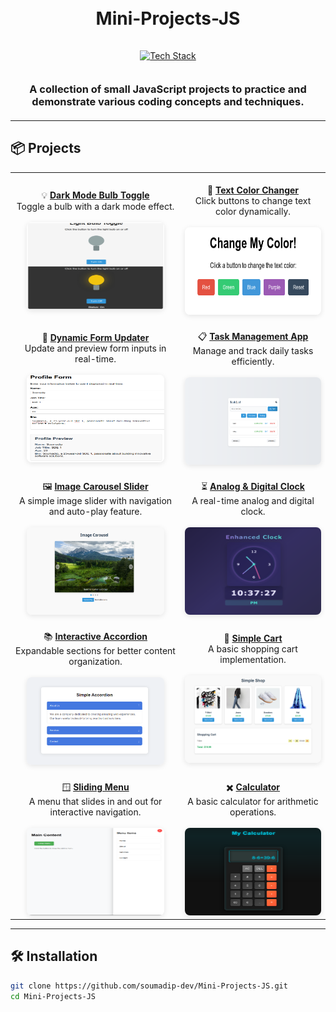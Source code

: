<h1 align="center">
  <br>
  Mini-Projects-JS
  <br>
</h1>

<div align="center">
  <a href="https://github.com/kavindu-dilshan">
    <img src="https://skillicons.dev/icons?i=html,css,js,vscode,github" alt="Tech Stack" width="215" style="padding: 15px 0;">
  </a>
</div>

<h3 align="center" style="margin: 20px 0;">
  A collection of small JavaScript projects to practice and demonstrate various coding concepts and techniques.
</h3>

---

## 📦 Projects

<div align="center">

|                                                                                                                                                                                                                                                                                                                                                                                                                                             |                                                                                                                                                                                                                                                                                                                                                                                                                    |
| :-----------------------------------------------------------------------------------------------------------------------------------------------------------------------------------------------------------------------------------------------------------------------------------------------------------------------------------------------------------------------------------------------------------------------------------------: | :----------------------------------------------------------------------------------------------------------------------------------------------------------------------------------------------------------------------------------------------------------------------------------------------------------------------------------------------------------------------------------------------------------------: |
|                 <div align="center"><br>💡 **[Dark Mode Bulb Toggle](https://github.com/soumadip-dev/Mini-Projects-JS/tree/main/DarkMode_Bulb_Toggle)**<br>Toggle a bulb with a dark mode effect.<br><br><img src="https://github.com/soumadip-dev/Mini-Projects-JS/blob/main/DarkMode_Bulb_Toggle/SS_DarkMode_Bulb.jpg" width="220" height="140" style="border-radius: 8px; box-shadow: 0 2px 8px rgba(0,0,0,0.1);"></div>                 | <div align="center"><br>🎨 **[Text Color Changer](https://github.com/soumadip-dev/Mini-Projects-JS/tree/main/Text_Color_Changer)**<br>Click buttons to change text color dynamically.<br><br><img src="https://github.com/soumadip-dev/Mini-Projects-JS/blob/main/Text_Color_Changer/SS_Text_Color_Changer.png" width="220" height="140" style="border-radius: 8px; box-shadow: 0 2px 8px rgba(0,0,0,0.1);"></div> |
|           <div align="center"><br>📝 **[Dynamic Form Updater](https://github.com/soumadip-dev/Mini-Projects-JS/tree/main/Dynamic_Form_Updater)**<br>Update and preview form inputs in real-time.<br><br><img src="https://github.com/soumadip-dev/Mini-Projects-JS/blob/main/Dynamic_Form_Updater/SS_Dynamic_Form_Updater.png" width="220" height="140" style="border-radius: 8px; box-shadow: 0 2px 8px rgba(0,0,0,0.1);"></div>           |      <div align="center"><br>📋 **[Task Management App](https://github.com/soumadip-dev/Mini-Projects-JS/tree/main/Task_Management_app)**<br>Manage and track daily tasks efficiently.<br><br><img src="https://github.com/soumadip-dev/Mini-Projects-JS/blob/main/Task_Management_app/SS_LIGHT_TODO.png" width="220" height="140" style="border-radius: 8px; box-shadow: 0 2px 8px rgba(0,0,0,0.1);"></div>       |
| <div align="center"><br>🖼️ **[Image Carousel Slider](https://github.com/soumadip-dev/Mini-Projects-JS/tree/main/Image_Carousel_Slider)**<br>A simple image slider with navigation and auto-play feature.<br><br><img src="https://github.com/soumadip-dev/Mini-Projects-JS/blob/main/Image_Carousel_Slider/SS_Image_Carousel_Slider.png" width="220" height="140" style="border-radius: 8px; box-shadow: 0 2px 8px rgba(0,0,0,0.1);"></div> | <div align="center"><br>⏳ **[Analog & Digital Clock](https://github.com/soumadip-dev/Mini-Projects-JS/tree/main/Analog_Digital_Clock)**<br>A real-time analog and digital clock.<br><br><img src="https://github.com/soumadip-dev/Mini-Projects-JS/blob/main/Analog_Digital_Clock/SS_Analog_Digital_Clock.png" width="220" height="140" style="border-radius: 8px; box-shadow: 0 2px 8px rgba(0,0,0,0.1);"></div> |
|     <div align="center"><br>📚 **[Interactive Accordion](https://github.com/soumadip-dev/Mini-Projects-JS/tree/main/Interactive_Accordion)**<br>Expandable sections for better content organization.<br><br><img src="https://github.com/soumadip-dev/Mini-Projects-JS/blob/main/Interactive_Accordion/SS_Interactive_Accordion.png" width="220" height="140" style="border-radius: 8px; box-shadow: 0 2px 8px rgba(0,0,0,0.1);"></div>     |                    <div align="center"><br>🛒 **[Simple Cart](https://github.com/soumadip-dev/Mini-Projects-JS/tree/main/Simple_Cart)**<br>A basic shopping cart implementation.<br><br><img src="https://github.com/soumadip-dev/Mini-Projects-JS/blob/main/Simple_Cart/SS_Simple_Cart.png" width="220" height="140" style="border-radius: 8px; box-shadow: 0 2px 8px rgba(0,0,0,0.1);"></div>                    |
|       <div align="center"><br>🪟 **[Sliding Menu](https://github.com/soumadip-dev/Mini-Projects-JS/tree/main/Sliding_Menu)**<br>A menu that slides in and out for interactive navigation.<br><br><img src="https://github.com/soumadip-dev/Mini-Projects-JS/blob/main/Sliding_Menu/SS_Sliding_Menu.png" width="220" height="140" style="border-radius: 8px; box-shadow: 0 2px 8px rgba(0,0,0,0.1);"></div>       | <div align="center"><br>✖️ **[Calculator](https://github.com/soumadip-dev/Mini-Projects-JS/tree/main/Calculator)**<br>A basic calculator for arithmetic operations.<br><br><img src="https://github.com/soumadip-dev/Mini-Projects-JS/blob/main/Calculator/SS_Calculator.png" width="220" height="140" style="border-radius: 8px; box-shadow: 0 2px 8px rgba(0,0,0,0.1);"></div>                  |

</div>

---

## 🛠️ Installation

```bash
git clone https://github.com/soumadip-dev/Mini-Projects-JS.git
cd Mini-Projects-JS
```